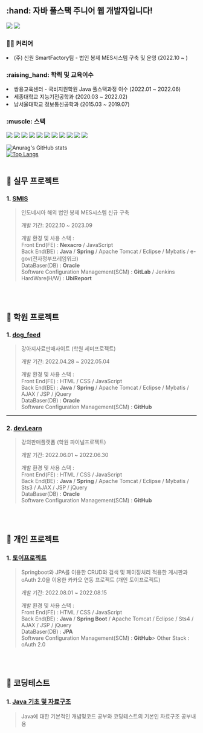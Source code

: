 <h2>:hand: 자바 풀스택 주니어 웹 개발자입니다!</h2>

<a href="https://blog.naver.com/lcr157" target="_blank"><img src="https://img.shields.io/badge/BLOG-green?style=flat-square&logo=naver&logoColor=white"/></a>
<a href="https://www.kaggle.com/chaeryonglim" target="_blank"><img src="https://img.shields.io/badge/Kaggle-blue?style=flat-square&logo=Kaggle&logoColor=white"/></a> <br>

<p><h3>👨‍💼 커리어</h3></p>
<p>
  <li>(주) 신원 SmartFactory팀 - 법인 봉제 MES시스템 구축 및 운영 (2022.10 ~ )</li>
</p>


<p><h3>:raising_hand: 학력 및 교육이수</h3></p>
<p>
  <li>쌍용교육센터 - 국비지원학원 Java 풀스택과정 이수 (2022.01 ~ 2022.06) </li>
  <li>세종대학교 지능기전공학과 (2020.03 ~ 2022.02) </li>
  <li>남서울대학교 정보통신공학과 (2015.03 ~ 2019.07) </li>
</p>
  
<p><h3>:muscle: 스택</h3></p>
<a href="" target=""><img src="https://img.shields.io/badge/C-red?style=flat-square&logo=C&logoColor=white"/></a>
<a href="" target=""><img src="https://img.shields.io/badge/Java-orange?style=flat-square&logo=J&logoColor=white"/></a>
<a href="" target=""><img src="https://img.shields.io/badge/Spring-yellow?style=flat-square&logo=Spring&logoColor=white"/></a>
<a href="" target=""><img src="https://img.shields.io/badge/SpringBoot-yellow?style=flat-square&logo=Spring&logoColor=white"/></a>
<a href="" traget""><img src="https://img.shields.io/badge/JPA-skyblue?style=flat-square&logo=oracle&logoColor=white"></a>
<a href="" traget""><img src="https://img.shields.io/badge/Oracle-green?style=flat-square&logo=oracle&logoColor=white"></a>
<a href="" traget""><img src="https://img.shields.io/badge/Mybatis-sykblue?style=flat-square&logo=mybatis&logoColor=white"></a>
<a href="" traget""><img src="https://img.shields.io/badge/Javascript-blue?style=flat-square&logo=Javascript&logoColor=white"></a>
<a href="" traget""><img src="https://img.shields.io/badge/Ajax-violet?style=flat-square&logo=Ajax&logoColor=white"></a>
<a href="" traget""><img src="https://img.shields.io/badge/Apachetomcat-A9225C?style=flat-square&logo=apachetomcat&logoColor=white"></a>
<a href="" target=""><img src="https://img.shields.io/badge/GitHub-black?style=flat-square&logo=GitHub&logoColor=white"/></a>
    
![Anurag's GitHub stats](https://github-readme-stats.vercel.app/api?username=lcr157&show_icons=true&theme=dracula)<br>
[![Top Langs](https://github-readme-stats.vercel.app/api/top-langs/?username=lcr157&layout=compact)](https://github.com/anuraghazra/github-readme-stats)
<br><br>


## :pushpin: 실무 프로젝트
### 1. [SMIS](https://www.etnews.com/20220531000202)
>인도네시아 해외 법인 봉제 MES시스템 신규 구축
>
>개발 기간: 2022.10 ~ 2023.09
>  
>개발 환경 및 사용 스택 : <br>
>Front End(FE) : <b>Nexacro</b> / JavaScript  <br>
>Back End(BE) : <b>Java</b> / <b>Spring</b> / Apache Tomcat / Eclipse / Mybatis / e-gov(전자정부프레임워크)  <br>
>DataBaser(DB) : <b>Oracle</b>  <br>
>Software Configuration Management(SCM) : <b>GitLab</b> / Jenkins <br>
>HardWare(H/W) : <b>UbiReport</b>
>
<br><br>


## :pushpin: 학원 프로젝트
### 1. [dog_feed](https://github.com/lcr157/dogFeed)
>강아지사료판매사이트 (학원 세미프로젝트)  
>
>개발 기간: 2022.04.28 ~ 2022.05.04
>  
>개발 환경 및 사용 스택 : <br>
>Front End(FE) : HTML / CSS / JavaScript <br>
>Back End(BE) : <b>Java</b> / <b>Spring</b> / Apache Tomcat / Eclipse / Mybatis / AJAX / JSP / jQuery <br>
>DataBaser(DB) : <b>Oracle</b>  <br>
>Software Configuration Management(SCM) : <b>GitHub</b>
>

---

### 2. [devLearn](https://github.com/lcr157/FinalProject_DevLearn)
>강의판매플랫폼 (학원 파이널프로젝트)  
>
>개발 기간: 2022.06.01 ~ 2022.06.30  
>  
>개발 환경 및 사용 스택 : <br>
>Front End(FE) : HTML / CSS / JavaScript <br>
>Back End(BE) : <b>Java</b> / <b>Spring</b> / Apache Tomcat / Eclipse / Mybatis / Sts3 / AJAX / JSP / jQuery <br>
>DataBaser(DB) : <b>Oracle</b>  <br>
>Software Configuration Management(SCM) : <b>GitHub</b>
>
<br><br>


## :pushpin: 개인 프로젝트
### 1. [토이프로젝트](https://github.com/lcr157/CRUD_Board)
>Springboot와 JPA를 이용한 CRUD와 검색 및 페이징처리 적용한 게시판과 oAuth 2.0을 이용한 카카오 연동 프로젝트 (개인 토이프로젝트)
>
>개발 기간: 2022.08.01 ~ 2022.08.15  
>  
>개발 환경 및 사용 스택 : <br>
>Front End(FE) : HTML / CSS / JavaScript <br>
>Back End(BE) : <b>Java</b> / <b>Spring Boot</b> / Apache Tomcat / Eclipse / Sts4 / AJAX / JSP / jQuery <br>
>DataBaser(DB) : <b>JPA</b>  <br>
>Software Configuration Management(SCM) : <b>GitHub</b>>
>Other Stack : oAuth 2.0
>

<br><br>


## :pushpin: 코딩테스트
### 1. [Java 기초 및 자료구조](https://github.com/lcr157/Java_BasicAndDataStructer)
>Java에 대한 기본적인 개념및코드 공부와 코딩테스트의 기본인 자료구조 공부내용
>

